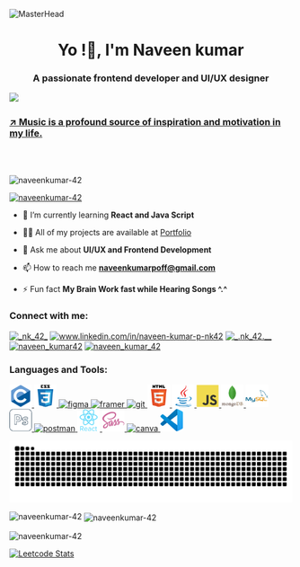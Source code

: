 ![MasterHead](https://user-images.githubusercontent.com/10498744/210012254-234538ff-d198-48aa-8964-37e6fd45d227.gif)

<h1 align="center">Yo !👋, I'm Naveen kumar</h1>
<h3 align="center">A passionate frontend developer and UI/UX designer</h3>
<img src="https://user-images.githubusercontent.com/74038190/212749695-a6817c5a-a794-462b-afca-1b5ce7dd5e63.gif" width="500"><h3 align="left">
    <a  href="https://open.spotify.com/user/31s4ucc7yrdov6da6wqg2u2tr5ki?si=a6f95f5c185f4289" target="blank"> ↗ Music is a profound source of inspiration and motivation in my life.</a>
</h3>

<br><br>

<p align="left"> <img src="https://komarev.com/ghpvc/?username=naveenkumar-42&label=Profile%20views&color=0e75b6&style=flat" alt="naveenkumar-42" /> </p>


<p align="left"> 
    <a href="https://github.com/ryo-ma/github-profile-trophy">
        <img src="https://github-profile-trophy.vercel.app/?username=naveenkumar-42&theme=darkhub" alt="naveenkumar-42" />
    </a> 
</p>

- 🌱 I’m currently learning **React and Java Script**

- 👨‍💻 All of my projects are available at [Portfolio](https://naveenkumar-42.github.io/personal_portfolio/)

- 💬 Ask me about **UI/UX and Frontend Development**

- 📫 How to reach me **naveenkumarpoff@gmail.com**

- ⚡ Fun fact **My Brain Work fast while Hearing Songs ^.^**

<h3 align="left">Connect with me:</h3>
<p align="left">
<a href="https://twitter.com/_nk_42_" target="blank"><img align="center" src="https://raw.githubusercontent.com/rahuldkjain/github-profile-readme-generator/master/src/images/icons/Social/twitter.svg" alt="_nk_42_" height="30" width="40" /></a>
<a href="https://www.linkedin.com/in/naveen-kumar-p-nk42" target="blank"><img align="center" src="https://raw.githubusercontent.com/rahuldkjain/github-profile-readme-generator/master/src/images/icons/Social/linked-in-alt.svg" alt="www.linkedin.com/in/naveen-kumar-p-nk42" height="30" width="40" /></a>
<a href="https://instagram.com/_.nk_42.__" target="blank"><img align="center" src="https://raw.githubusercontent.com/rahuldkjain/github-profile-readme-generator/master/src/images/icons/Social/instagram.svg" alt="_.nk_42.__" height="30" width="40" /></a>
<a href="https://www.codechef.com/users/naveen_kumar42" target="blank"><img align="center" src="https://cdn.jsdelivr.net/npm/simple-icons@3.1.0/icons/codechef.svg" alt="naveen_kumar42" height="30" width="40" /></a>
<a href="https://www.leetcode.com/naveen_kumar_42" target="blank"><img align="center" src="https://raw.githubusercontent.com/rahuldkjain/github-profile-readme-generator/master/src/images/icons/Social/leet-code.svg" alt="naveen_kumar_42" height="30" width="40" /></a>
</p>

<h3 align="left">Languages and Tools:</h3>
<p align="left">
  <a href="https://www.cprogramming.com/" target="_blank" rel="noreferrer">
    <img src="https://raw.githubusercontent.com/devicons/devicon/master/icons/c/c-original.svg" alt="c" width="40" height="40"/>
  </a>
  <a href="https://www.w3schools.com/css/" target="_blank" rel="noreferrer">
    <img src="https://raw.githubusercontent.com/devicons/devicon/master/icons/css3/css3-original-wordmark.svg" alt="css3" width="40" height="40"/>
  </a>
  <a href="https://www.figma.com/" target="_blank" rel="noreferrer">
    <img src="https://www.vectorlogo.zone/logos/figma/figma-icon.svg" alt="figma" width="40" height="40"/>
  </a>
  <a href="https://www.framer.com/" target="_blank" rel="noreferrer">
    <img src="https://www.vectorlogo.zone/logos/framer/framer-icon.svg" alt="framer" width="40" height="40"/>
  </a>
  <a href="https://git-scm.com/" target="_blank" rel="noreferrer">
    <img src="https://www.vectorlogo.zone/logos/git-scm/git-scm-icon.svg" alt="git" width="40" height="40"/>
  </a>
  <a href="https://www.w3.org/html/" target="_blank" rel="noreferrer">
    <img src="https://raw.githubusercontent.com/devicons/devicon/master/icons/html5/html5-original-wordmark.svg" alt="html5" width="40" height="40"/>
  </a>
  <a href="https://www.java.com" target="_blank" rel="noreferrer">
    <img src="https://raw.githubusercontent.com/devicons/devicon/master/icons/java/java-original.svg" alt="java" width="40" height="40"/>
  </a>
  <a href="https://developer.mozilla.org/en-US/docs/Web/JavaScript" target="_blank" rel="noreferrer">
    <img src="https://raw.githubusercontent.com/devicons/devicon/master/icons/javascript/javascript-original.svg" alt="javascript" width="40" height="40"/>
  </a>
  <a href="https://www.mongodb.com/" target="_blank" rel="noreferrer">
    <img src="https://raw.githubusercontent.com/devicons/devicon/master/icons/mongodb/mongodb-original-wordmark.svg" alt="mongodb" width="40" height="40"/>
  </a>
  <a href="https://www.mysql.com/" target="_blank" rel="noreferrer">
    <img src="https://raw.githubusercontent.com/devicons/devicon/master/icons/mysql/mysql-original-wordmark.svg" alt="mysql" width="40" height="40"/>
  </a>
  <a href="https://www.photoshop.com/en" target="_blank" rel="noreferrer">
    <img src="https://raw.githubusercontent.com/devicons/devicon/master/icons/photoshop/photoshop-line.svg" alt="photoshop" width="40" height="40"/>
  </a>
  <a href="https://postman.com" target="_blank" rel="noreferrer">
    <img src="https://www.vectorlogo.zone/logos/getpostman/getpostman-icon.svg" alt="postman" width="40" height="40"/>
  </a>
  <a href="https://reactjs.org/" target="_blank" rel="noreferrer">
    <img src="https://raw.githubusercontent.com/devicons/devicon/master/icons/react/react-original-wordmark.svg" alt="react" width="40" height="40"/>
  </a>
  <a href="https://sass-lang.com" target="_blank" rel="noreferrer">
    <img src="https://raw.githubusercontent.com/devicons/devicon/master/icons/sass/sass-original.svg" alt="sass" width="40" height="40"/>
  </a>
  <a href="https://www.canva.com/" target="_blank" rel="noreferrer">
    <img src="https://www.vectorlogo.zone/logos/canva/canva-icon.svg" alt="canva" width="40" height="40"/>
  </a>
  <a href="https://code.visualstudio.com/" target="_blank" rel="noreferrer">
    <img src="https://raw.githubusercontent.com/devicons/devicon/master/icons/vscode/vscode-original.svg" alt="vscode" width="40" height="40"/>
  </a>
</p>

<img src="https://raw.githubusercontent.com/naveenkumar-42/naveenkumar-42/output/snake.svg" alt="Snake animation" /><br>

<p><img align="left" src="https://github-readme-stats.vercel.app/api/top-langs?username=naveenkumar-42&show_icons=true&locale=en&layout=compact&theme=chartreuse-dark" alt="naveenkumar-42" /></p>


<p>&nbsp;<img align="center" src="https://github-readme-stats.vercel.app/api?username=naveenkumar-42&show_icons=true&locale=en&theme=chartreuse-dark" alt="naveenkumar-42" /></p>

<p><img align="center" src="https://github-readme-streak-stats.herokuapp.com/?user=naveenkumar-42&theme=chartreuse-dark" alt="naveenkumar-42" /></p>

[![Leetcode Stats](https://leetcard.jacoblin.cool/Naveen_kumar_42)](https://leetcode.com/Naveen_kumar_42?ext=heatmap)




